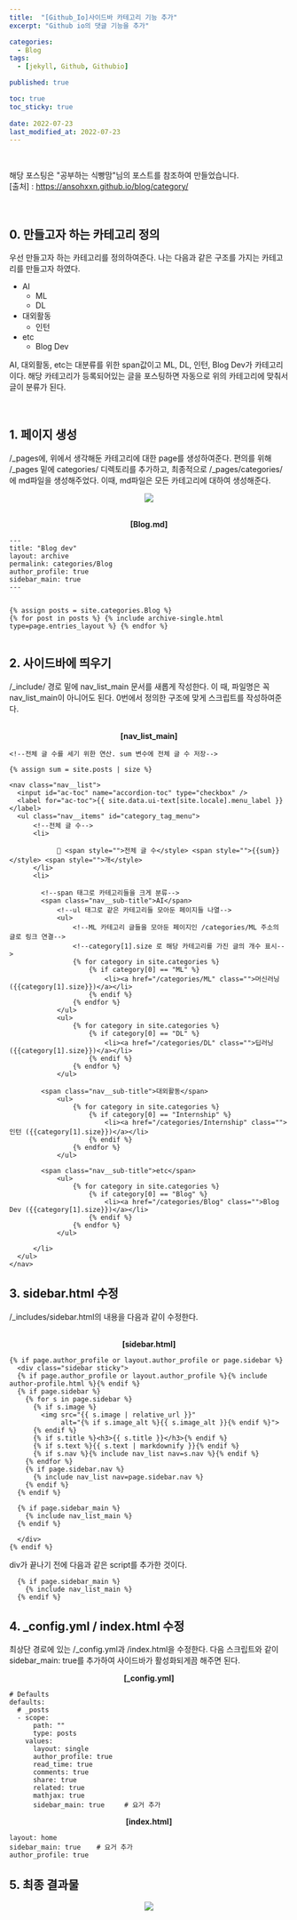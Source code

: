 ```yaml
---
title:  "[Github_Io]사이드바 카테고리 기능 추가"
excerpt: "Github io의 댓글 기능을 추가"

categories:
  - Blog
tags:
  - [jekyll, Github, Githubio]

published: true

toc: true
toc_sticky: true
 
date: 2022-07-23
last_modified_at: 2022-07-23
---
```


<br>

해당 포스팅은 "공부하는 식빵맘"님의 포스트를 참조하여 만들었습니다.<br>
[출처] : https://ansohxxn.github.io/blog/category/

<br>

## 0. 만들고자 하는 카테고리 정의
우선 만들고자 하는 카테고리를 정의하여준다. 
나는 다음과 같은 구조를 가지는 카테고리를 만들고자 하였다.

- AI
  - ML
  - DL
- 대외활동
  - 인턴
- etc
  - Blog Dev


AI, 대외활동, etc는 대분류를 위한 span값이고 ML, DL, 인턴, Blog Dev가 카테고리이다. 
해당 카테고리가 등록되어있는 글을 포스팅하면 자동으로 위의 카테고리에 맞춰서 글이 분류가 된다.

<br>

## 1. 페이지 생성

/_pages에, 위에서 생각해둔 카테고리에 대한 page를 생성하여준다.
편의를 위해 /_pages 밑에 categories/ 디렉토리를 추가하고, 최종적으로 /_pages/categories/에 md파일을 생성해주었다. 
이때, md파일은 모든 카테고리에 대하여 생성해준다. 

<p align="center"><image src="https://user-images.githubusercontent.com/84084372/180470639-79db7a0d-2d5d-4b05-995a-f5d07687c9c9.png"></p>

<br>
  
<div align="center">  
  <Strong>[Blog.md]</Strong>
</div>  
  
```
---
title: "Blog dev"
layout: archive
permalink: categories/Blog
author_profile: true
sidebar_main: true
---


{% assign posts = site.categories.Blog %}
{% for post in posts %} {% include archive-single.html type=page.entries_layout %} {% endfor %}
  
```  

## 2. 사이드바에 띄우기
/_include/ 경로 밑에 nav_list_main 문서를 새롭게 작성한다. 
이 때, 파일명은 꼭 nav_list_main이 아니어도 된다. 
0번에서 정의한 구조에 맞게 스크립트를 작성하여준다.

<br>

<div align="center">  
  <Strong>[nav_list_main]</Strong>
</div>  

```
<!--전체 글 수를 세기 위한 연산. sum 변수에 전체 글 수 저장-->

{% assign sum = site.posts | size %}

<nav class="nav__list">
  <input id="ac-toc" name="accordion-toc" type="checkbox" />
  <label for="ac-toc">{{ site.data.ui-text[site.locale].menu_label }}</label>
  <ul class="nav__items" id="category_tag_menu">
      <!--전체 글 수-->
      <li>
      
            📂 <span style="">전체 글 수</style> <span style="">{{sum}}</style> <span style="">개</style> 
      </li>
      <li>
      
        <!--span 태그로 카테고리들을 크게 분류-->
        <span class="nav__sub-title">AI</span>
            <!--ul 태그로 같은 카테고리들 모아둔 페이지들 나열-->
            <ul>
                <!--ML 카테고리 글들을 모아둔 페이지인 /categories/ML 주소의 글로 링크 연결-->
                <!--category[1].size 로 해당 카테고리를 가진 글의 개수 표시--> 
                {% for category in site.categories %}
                    {% if category[0] == "ML" %}
                        <li><a href="/categories/ML" class="">머신러닝 ({{category[1].size}})</a></li>
                    {% endif %}
                {% endfor %}
            </ul>
            <ul>
                {% for category in site.categories %}
                    {% if category[0] == "DL" %}
                        <li><a href="/categories/DL" class="">딥러닝 ({{category[1].size}})</a></li>
                    {% endif %}
                {% endfor %}
            </ul>
            
        <span class="nav__sub-title">대외활동</span>
            <ul>
                {% for category in site.categories %}
                    {% if category[0] == "Internship" %}
                        <li><a href="/categories/Internship" class="">인턴 ({{category[1].size}})</a></li>
                    {% endif %}
                {% endfor %}
            </ul>
            
        <span class="nav__sub-title">etc</span>
            <ul>
                {% for category in site.categories %}
                    {% if category[0] == "Blog" %}
                        <li><a href="/categories/Blog" class="">Blog Dev ({{category[1].size}})</a></li>
                    {% endif %}
                {% endfor %}
            </ul>            
            
      </li>
  </ul>
</nav>

```

## 3. sidebar.html 수정
/_includes/sidebar.html의 내용을 다음과 같이 수정한다.

<br>

<div align="center">  
  <Strong>[sidebar.html]</Strong>
</div>  

```
{% if page.author_profile or layout.author_profile or page.sidebar %}
  <div class="sidebar sticky">
  {% if page.author_profile or layout.author_profile %}{% include author-profile.html %}{% endif %}
  {% if page.sidebar %}
    {% for s in page.sidebar %}
      {% if s.image %}
        <img src="{{ s.image | relative_url }}"
             alt="{% if s.image_alt %}{{ s.image_alt }}{% endif %}">
      {% endif %}
      {% if s.title %}<h3>{{ s.title }}</h3>{% endif %}
      {% if s.text %}{{ s.text | markdownify }}{% endif %}
      {% if s.nav %}{% include nav_list nav=s.nav %}{% endif %}
    {% endfor %}
    {% if page.sidebar.nav %}
      {% include nav_list nav=page.sidebar.nav %}
    {% endif %}
  {% endif %}

  {% if page.sidebar_main %}
    {% include nav_list_main %}
  {% endif %}

  </div>
{% endif %}
```

div가 끝나기 전에 다음과 같은 script를 추가한 것이다.

```
  {% if page.sidebar_main %}
    {% include nav_list_main %}
  {% endif %}
```  

## 4. _config.yml / index.html 수정
최상단 경로에 있는 /_config.yml과 /index.html을 수정한다. 
다음 스크립트와 같이 sidebar_main: true를 추가하여 사이드바가 활성화되게끔 해주면 된다.

<div align="center">  
  <Strong>[_config.yml]</Strong>
</div>  

```
# Defaults
defaults:
  # _posts
  - scope:
      path: ""
      type: posts
    values:
      layout: single
      author_profile: true
      read_time: true
      comments: true
      share: true
      related: true
      mathjax: true
      sidebar_main: true     # 요거 추가
```

<div align="center">  
  <Strong>[index.html]</Strong>
</div>  

```
layout: home
sidebar_main: true    # 요거 추가
author_profile: true
```

## 5. 최종 결과물

<p align="center"><image src="https://user-images.githubusercontent.com/84084372/180473732-1f6864ec-cba5-4223-a3a9-8d02119de4bc.png"></p>

